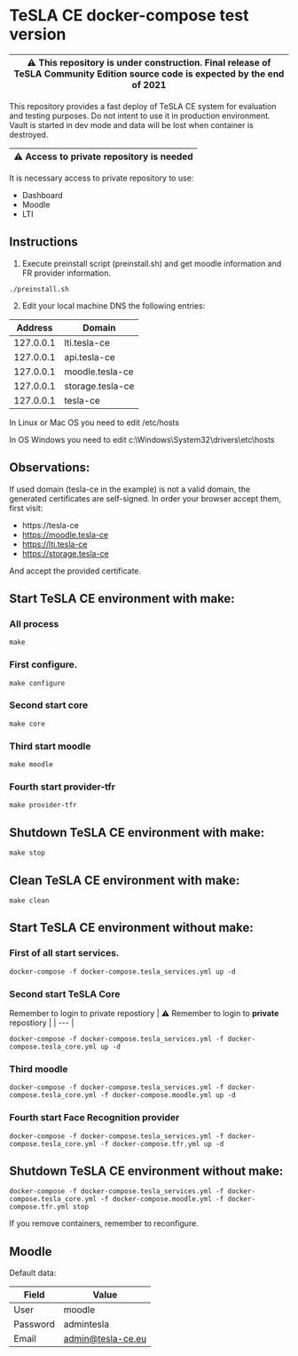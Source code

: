 
# TeSLA CE docker-compose test version

| :warning: This repository is **under construction**. Final release of TeSLA Community Edition source code is expected by the **end of 2021** |
| --- |

This repository provides a fast deploy of TeSLA CE system for evaluation and testing purposes. Do not intent to use it in production environment. Vault is started in dev mode and data will be lost when container is destroyed. 

| :warning: Access to **private** repository is needed |
| --- |

It is necessary access to private repository to use:
- Dashboard
- Moodle
- LTI

## Instructions

1. Execute preinstall script (preinstall.sh) and get moodle information and FR provider information.
```
./preinstall.sh
```

2. Edit your local machine DNS the following entries:

|Address | Domain |
|---|---|
| 127.0.0.1 | lti.tesla-ce |
| 127.0.0.1 | api.tesla-ce |
| 127.0.0.1 | moodle.tesla-ce |
| 127.0.0.1 | storage.tesla-ce |
| 127.0.0.1 | tesla-ce |

In Linux or Mac OS you need to edit /etc/hosts

In OS Windows you need to edit c:\Windows\System32\drivers\etc\hosts


## Observations:
If used domain (tesla-ce in the example) is not a valid domain, the generated certificates are self-signed. In order your browser accept them, first visit:
- https://tesla-ce
- https://moodle.tesla-ce
- https://lti.tesla-ce
- https://storage.tesla-ce

And accept the provided certificate.

## Start TeSLA CE environment with make:

### All process
```
make
```

### First configure.
```
make configure
```

### Second start core
```
make core
```

### Third start moodle
```
make moodle
```

### Fourth start provider-tfr
```
make provider-tfr
```

## Shutdown TeSLA CE environment with make:
```
make stop
```

## Clean TeSLA CE environment with make:
```
make clean
```

## Start TeSLA CE environment without make:

### First of all start services.
```
docker-compose -f docker-compose.tesla_services.yml up -d
```

### Second start TeSLA Core
Remember to login to private repostiory
| :warning: Remember to login to **private** repostiory |
| --- |
```
docker-compose -f docker-compose.tesla_services.yml -f docker-compose.tesla_core.yml up -d
```
### Third moodle
```
docker-compose -f docker-compose.tesla_services.yml -f docker-compose.tesla_core.yml -f docker-compose.moodle.yml up -d
```

### Fourth start Face Recognition provider 
```
docker-compose -f docker-compose.tesla_services.yml -f docker-compose.tesla_core.yml -f docker-compose.tfr.yml up -d
```

## Shutdown TeSLA CE environment without make:
```
docker-compose -f docker-compose.tesla_services.yml -f docker-compose.tesla_core.yml -f docker-compose.moodle.yml -f docker-compose.tfr.yml stop
```

If you remove containers, remember to reconfigure.

## Moodle

Default data:

| Field | Value |
|---|---|
| User | moodle |
| Password | admintesla |
| Email | admin@tesla-ce.eu |


 

